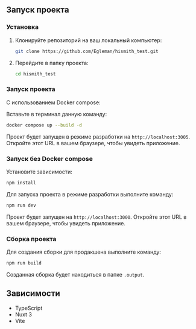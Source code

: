 ## Запуск проекта

### Установка

1. Клонируйте репозиторий на ваш локальный компьютер:

   ```sh
   git clone https://github.com/Egleman/hismith_test.git
   ```

2. Перейдите в папку проекта:

   ```sh
   cd hismith_test
   ```

### Запуск проекта

С использованием Docker compose:

Вставьте в терминал данную команду:
   ```sh
   docker compose up --build -d
   ```

Проект будет запущен в режиме разработки на `http://localhost:3005`. Откройте этот URL в вашем браузере, чтобы увидеть приложение.


### Запуск без Docker compose

Установите зависимости:

   ```sh
   npm install
   ```
Для запуска проекта в режиме разработки выполните команду:

```sh
npm run dev
```

Проект будет запущен на `http://localhost:3000`. Откройте этот URL в вашем браузере, чтобы увидеть приложение.

### Сборка проекта

Для создания сборки для продакшена выполните команду:

```sh
npm run build
```

Созданная сборка будет находиться в папке `.output`.

## Зависимости

- TypeScript
- Nuxt 3
- Vite

